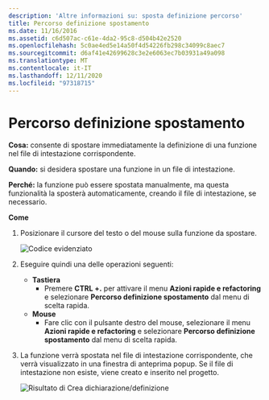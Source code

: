 ```yaml
---
description: 'Altre informazioni su: sposta definizione percorso'
title: Percorso definizione spostamento
ms.date: 11/16/2016
ms.assetid: c6d507ac-c61e-4da2-95c8-d504b42e2520
ms.openlocfilehash: 5c0ae4ed5e14a50f4d54226fb298c34099c8aec7
ms.sourcegitcommit: d6af41e42699628c3e2e6063ec7b03931a49a098
ms.translationtype: MT
ms.contentlocale: it-IT
ms.lasthandoff: 12/11/2020
ms.locfileid: "97318715"
---
```

# <a name="move-definition-location"></a>Percorso definizione spostamento

**Cosa:** consente di spostare immediatamente la definizione di una funzione nel file di intestazione corrispondente.

**Quando:** si desidera spostare una funzione in un file di intestazione.

**Perché:** la funzione può essere spostata manualmente, ma questa funzionalità la sposterà automaticamente, creando il file di intestazione, se necessario.

**Come**

1. Posizionare il cursore del testo o del mouse sulla funzione da spostare.

   ![Codice evidenziato](images/movedefinition_highlight.png)

1. Eseguire quindi una delle operazioni seguenti:
   * **Tastiera**
     * Premere **CTRL +.** per attivare il menu **Azioni rapide e refactoring** e selezionare **Percorso definizione spostamento** dal menu di scelta rapida.
   * **Mouse**
     * Fare clic con il pulsante destro del mouse, selezionare il menu **Azioni rapide e refactoring** e selezionare **Percorso definizione spostamento** dal menu di scelta rapida.

1. La funzione verrà spostata nel file di intestazione corrispondente, che verrà visualizzato in una finestra di anteprima popup.  Se il file di intestazione non esiste, viene creato e inserito nel progetto.

   ![Risultato di Crea dichiarazione/definizione](images/movedefinition_result.png)
